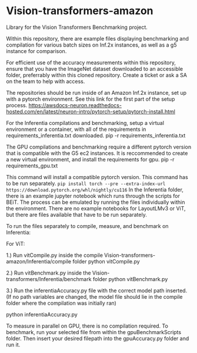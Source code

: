 # Vision-transformers-amazon
Library for the Vision Transformers Benchmarking project. 

Within this repository, there are example files displaying benchmarking and compilation for various batch sizes on Inf.2x instances, as well as a g5 instance for comparison.

For efficient use of the accuracy measurements within this repository, ensure that you have the ImageNet dataset downloaded to an accessible folder, preferrably within this cloned repository. Create a ticket or ask a SA on the team to help with access. 

The repositories should be run inside of an Amazon Inf.2x instance, set up with a pytorch environment. See this link for the first part of the setup process. 
https://awsdocs-neuron.readthedocs-hosted.com/en/latest/neuron-intro/pytorch-setup/pytorch-install.html

For the Inferentia compilations and benchmarking, setup a virtual environment or a container, with all of the requirements in requirements_inferentia.txt downloaded. 
pip -r requirements_inferentia.txt

The GPU compilations and benchmarking require a different pytorch version that is compatible with the G5 ec2 instances. 
It is reccommended to create a new virtual environment, and install the requirements for gpu.
pip -r requirements_gpu.txt

This command will install a compatible pytorch version. This command has to be run separately.
`
pip install torch --pre --extra-index-url https://download.pytorch.org/whl/nightly/cu116
`
In the Inferentia folder, there is an example jupyter notebook which runs through the scripts for BEiT. The process can be emulated by running the files individually within the environment. There are no example notebooks for LayoutLMv3 or ViT, but there are files available that have to be run separately.

To run the files separately to compile, measure, and benchmark on Inferentia:

For ViT:

1.) Run vitCompile.py inside the compile Vision-transformers-amazon/Inferentia/compile folder
python vitCompile.py

2.) Run vitBenchmark.py inside the Vision-transformers/Inferentia/benchmark folder
python vitBenchmark.py

3.) Run the inferentiaAccuracy.py file with the correct model path inserted. (If no path variables are changed, the model file should lie in the compile folder where the compilation was initially ran)

python inferentiaAccuracy.py 


To measure in parallel on GPU, there is no compilation required. To benchmark, run your selected file from within the gpuBenchmarkScripts folder. Then insert your desired filepath into the gpuAccuracy.py folder and run it. 
